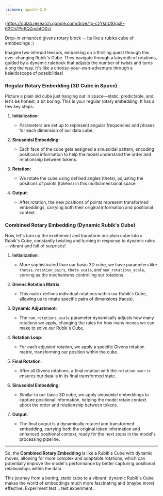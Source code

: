 ```yaml
---
license: apache-2.0
---
```


[(https://colab.research.google.com/drive/1p-czYknUS1gxF-63CIs1PeKQZpcbtO0s)](https://colab.research.google.com/drive/1p-czYknUS1gxF-63CIs1PeKQZpcbtO0s?usp=sharing)

Drop-in enhanced givens rotary block --  Its like a rubiks cube of embbedings :)

Imagine two intrepid tensors, embarking on a thrilling quest through this ever-changing Rubik's Cube. They navigate through a labyrinth of rotations, guided by a dynamic 
rulebook that adjusts the number of twists and turns along the way. It's like a choose-your-own-adventure through a kaleidoscope of possibilities!

### **Regular Rotary Embedding (3D Cube in Space)**

Picture a plain old cube just hanging out in space—static, predictable, and, let's be honest, a bit boring. This is your regular rotary embedding. It has a few key steps:

1. **Initialization**:
   - Parameters are set up to represent angular frequencies and phases for each dimension of our data cube.

2. **Sinusoidal Embedding**:
   - Each face of the cube gets assigned a sinusoidal pattern, encoding positional information to help the model understand the order and relationship between tokens.

3. **Rotation**:
   - We rotate the cube using defined angles (theta), adjusting the positions of points (tokens) in this multidimensional space.

4. **Output**:
   - After rotation, the new positions of points represent transformed embeddings, carrying both their original information and positional context.

### **Combined Rotary Embedding (Dynamic Rubik's Cube)**

Now, let's turn up the excitement and transform our plain cube into a Rubik's Cube, constantly twisting and turning in response to dynamic rules—vibrant and full of surprises!

1. **Initialization**:
   - More sophisticated than our basic 3D cube, we have parameters like `thetas`, `rotation_pairs`, `theta_scale`, and `num_rotations_scale`, serving as the mechanisms controlling our rotations.

2. **Givens Rotation Matrix**:
   - This matrix defines individual rotations within our Rubik's Cube, allowing us to rotate specific pairs of dimensions (faces).

3. **Dynamic Adjustment**:
   - The `num_rotations_scale` parameter dynamically adjusts how many rotations we apply, changing the rules for how many moves we can make to solve our Rubik's Cube.

4. **Rotation Loop**:
   - For each adjusted rotation, we apply a specific Givens rotation matrix, transforming our position within the cube.

5. **Final Rotation**:
   - After all Givens rotations, a final rotation with the `rotation_matrix` ensures our data is in its final transformed state.

6. **Sinusoidal Embedding**:
   - Similar to our basic 3D cube, we apply sinusoidal embeddings to capture positional information, helping the model retain context about the order and relationship between tokens.

7. **Output**:
   - The final output is a dynamically rotated and transformed embedding, carrying both the original token information and enhanced positional context, ready for the next steps in the model's processing pipeline.

---

So, the **Combined Rotary Embedding** is like a Rubik's Cube with dynamic moves, allowing for more complex and adaptable rotations, which can potentially improve the model's performance by better capturing positional relationships within the data.

This journey from a boring, static cube to a vibrant, dynamic Rubik's Cube makes the world of embeddings much more fascinating and (maybe more) effective. Experiment test .. test experiment..
